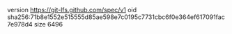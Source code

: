 version https://git-lfs.github.com/spec/v1
oid sha256:71b8e1552e515555d85ae598e7c0195c7731cbc6f0e364ef617091fac7e978d4
size 6496

